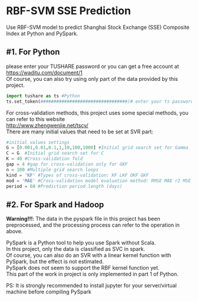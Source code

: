 RBF-SVM SSE Prediction
========
Use RBF-SVM model to predict Shanghai Stock Exchange (SSE) Composite Index at Python and PySpark. 

#1. For Python
------
please enter your TUSHARE password or you can get a free account at https://waditu.com/document/1    
Of course, you can also try using only part of the data provided by this project.   
```python
import tushare as ts #Python
ts.set_token(#################################)# enter your ts password here
```

For cross-validation methods, this project uses some special methods, you can refer to this website   
http://www.zhengwenjie.net/tscv/    
There are many initial values that need to be set at SVR part:    
```python
#initial values settings
G = [0.001,0.01,0.1,1,10,100,1000] #Initial grid search set for Gamma
C = G  #Initial grid search set for C
K = 40 #Cross-validation fold
gap = 4 #gap for cross-validation only for GKF
n = 100 #Multiple grid search loops
kind = 'KF' #Types of cross-validation: KF LKF OKF GKF
mod = 'MAE' #Cross-validation model evaluation method: RMSE MAE r2 MSE
period = 60 #Prediction period length (days)
```

#2. For Spark and Hadoop 
--------
**Warning!!!**: The data in the pyspark file in this project has been preprocessed, and the processing process can refer to the operation in above.   

PySpark is a Python tool to help you use Spark without Scala.   
In this project, only the data is classified as SVC in spark.   
Of course, you can also do an SVR with a linear kernel function with PySpark, but the effect is not estimated.   
PySpark does not seem to support the RBF kernel function yet.     
This part of the work in project is only implemented in part 1 of Python.    

PS: It is strongly recommended to install jupyter for your server/virtual machine before compiling PySpark
